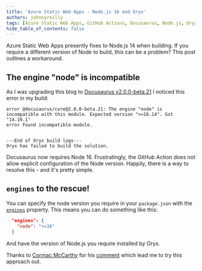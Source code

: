 ```yaml
---
title: 'Azure Static Web Apps - Node.js 16 and Oryx'
authors: johnnyreilly
tags: [Azure Static Web Apps, GitHub Actions, Docusaurus, Node.js, Oryx]
hide_table_of_contents: false
---
```


Azure Static Web Apps presently fixes to Node.js 14 when building. If you require a different version of Node to build, this can be a problem? This post outlines a workaround.

## The engine "node" is incompatible

As I was upgrading this blog to [Docusaurus v2.0.0-beta.21](https://github.com/facebook/docusaurus/releases/tag/v2.0.0-beta.21) I noticed this error in my build:

```shell
error @docusaurus/core@2.0.0-beta.21: The engine "node" is incompatible with this module. Expected version ">=16.14". Got "14.19.1"
error Found incompatible module.


---End of Oryx build logs---
Oryx has failed to build the solution.
```

Docusaurus now requires Node 16. Frustratingly, the GitHub Action does not allow explicit configuration of the Node version. Happily, there is a way to resolve this - and it's pretty simple.

## `engines` to the rescue!

You can specify the node version you require in your `package.json` with the [`engines`](https://docs.npmjs.com/cli/v7/configuring-npm/package-json#engines) property. This means you can do something like this:

```json
  "engines": {
    "node": ">=16"
  }
```

And have the version of Node.js you require installed by Oryx.

Thanks to [Cormac McCarthy](https://github.com/cormacpayne) for his [comment](https://github.com/Azure/static-web-apps/issues/694#issuecomment-1137492562) which lead me to try this approach out.

